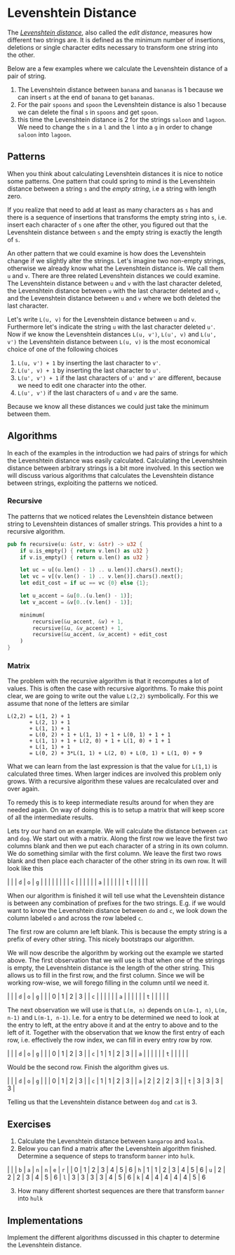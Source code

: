 # Levenshtein Distance
The [*Levenshtein distance*][levenshtein], also called the *edit distance*,
measures how different two strings are. It is defined as the minimum number of
insertions, deletions or single character edits necessary to transform one
string into the other.

Below are a few examples where we calculate the Levenshtein distance of a pair
of string.

1. The Levenshtein distance between `banana` and `bananas` is 1 because we can
   insert `s` at the end of `banana` to get `bananas`.
2. For the pair `spoons` and `spoon` the Levenshtein distance is also 1 because
   we can delete the final `s` in `spoons` and get `spoon`.
3. this time the Levenshtein distance is 2 for the strings `saloon` and
   `lagoon`. We need to change the `s` in a `l` and the `l` into a `g` in order
   to change `saloon` into `lagoon`.

## Patterns
When you think about calculating Levenshtein distances it is nice to notice some
patterns. One pattern that could spring to mind is the Levenshtein distance
between a string `s` and the _empty string_, i.e a string with length zero.

If you realize that need to add at least as many characters as `s` has and there
is a sequence of insertions that transforms the empty string into `s`, i.e.
insert each character of `s` one after the other, you figured out that the
Levenshtein distance between `s` and the empty string is exactly the length of
`s`.

An other pattern that we could examine is how does the Levenshtein change if we
slightly alter the strings. Let's imagine two non-empty strings, otherwise we
already know what the Levenshtein distance is. We call them `u` and `v`. There
are three related Levenshtein distances we could examine. The Levenshtein
distance between `u` and `v` with the last character deleted, the Levenshtein
distance between `u` with the last character deleted and `v`, and the
Levenshtein distance between `u` and `v` where we both deleted the last
character.

Let's write `L(u, v)` for the Levenshtein distance between `u` and `v`.
Furthermore let's indicate the string `u` with the last character deleted `u'`.
Now if we know the Levenshtein distances `L(u, v')`, `L(u', v)` and `L(u', v')`
the Levenshtein distance between `L(u, v)` is the most economical choice of one
of the following choices

1. `L(u, v') + 1` by inserting the last character to `v'`.
2. `L(u', v) + 1` by inserting the last character to
   `u'`.
3. `L(u', v') + 1` if the last characters of `u'` and `v'` are different,
   because we need to edit one character into the other.
4. `L(u', v')` if the last characters of `u` and `v` are the same.

Because we know all these distances we could just take the minimum between them.

## Algorithms
In each of the examples in the introduction we had pairs of strings for which
the Levenshtein distance was easily calculated. Calculating the Levenshtein
distance between arbitrary strings is a bit more involved. In this section we
will discuss various algorithms that calculates the Levenshtein distance between
strings, exploiting the patterns we noticed.

### Recursive
The patterns that we noticed relates the Levenshtein distance between string to
Levenshtein distances of smaller strings. This provides a hint to a recursive
algorithm.

```rust
pub fn recursive(u: &str, v: &str) -> u32 {
    if u.is_empty() { return v.len() as u32 }
    if v.is_empty() { return u.len() as u32 }

    let uc = u[(u.len() - 1) .. u.len()].chars().next();
    let vc = v[(v.len() - 1) .. v.len()].chars().next();
    let edit_cost = if uc == vc {0} else {1};

    let u_accent = &u[0..(u.len() - 1)];
    let v_accent = &v[0..(v.len() - 1)];

    minimum(
        recursive(&u_accent, &v) + 1,
        recursive(&u, &v_accent) + 1,
        recursive(&u_accent, &v_accent) + edit_cost
    )
}
```

### Matrix
The problem with the recursive algorithm is that it recomputes a lot of values.
This is often the case with recursive algorithms. To make this point clear, we
are going to write out the value `L(2,2)` symbolically. For this we assume that
none of the letters are similar

```
L(2,2) = L(1, 2) + 1
       + L(2, 1) + 1
       + L(1, 1) + 1
       = L(0, 2) + 1 + L(1, 1) + 1 + L(0, 1) + 1 + 1
       + L(1, 1) + 1 + L(2, 0) + 1 + L(1, 0) + 1 + 1
       + L(1, 1) + 1
       = L(0, 2) + 3*L(1, 1) + L(2, 0) + L(0, 1) + L(1, 0) + 9
```

What we can learn from the last expression is that the value for `L(1,1)` is
calculated three times. When larger indices are involved this problem only
grows. With a recursive algorithm these values are recalculated over and over
again.

To remedy this is to keep intermediate results around for when they are needed
again. On way of doing this is to setup a matrix that will keep score of all the
intermediate results.

Lets try our hand on an example. We will calculate the distance between `cat`
and `dog`. We start out with a matrix. Along the first row we leave the first
two columns blank and then we put each character of a string in its own column.
We do something similar with the first column. We leave the first two rows blank
and then place each character of the other string in its own row. It will look
like this

|     |  | `d` | `o` | `g` |
|     |  |     |     |     |
| `c` |  |     |     |     |
| `a` |  |     |     |     |
| `t` |  |     |     |     |

When our algorithm is finished it will tell use what the Levenshtein distance is
between any combination of prefixes for the two strings. E.g. if we would want
to know the Levenshtein distance between `do` and `c`, we look down the column
labeled `o` and across the row labeled `c`.

The first row are column are left blank. This is because the empty string is a
prefix of every other string. This nicely bootstraps our algorithm.

We will now describe the algorithm by working out the example we started above.
The first observation that we will use is that when one of the strings is empty,
the Levenshtein distance is the length of the other string. This allows us to
fill in the first row, and the first column. Since we will be working row-wise,
we will forego filling in the column until we need it. 

|     |   | `d` | `o` | `g` |
|     | 0 | 1   | 2   | 3   |
| `c` |   |     |     |     |
| `a` |   |     |     |     |
| `t` |   |     |     |     |

The next observation we will use is that `L(m, n)` depends on `L(m-1, n)`,
`L(m, n-1)` and `L(m-1, n-1)`. I.e. for a entry to be determined we need to look
at the entry to left, at the entry above it and at the entry to above and to the
left of it. Together with the observation that we know the first entry of each
row, i.e. effectively the row index, we can fill in every entry row by row.

|     |   | `d` | `o` | `g` |
|     | 0 | 1   | 2   | 3   |
| `c` | 1 | 1   | 2   | 3   |
| `a` |   |     |     |     |
| `t` |   |     |     |     |

Would be the second row. Finish the algorithm gives us.

|     |   | `d` | `o` | `g` |
|     | 0 | 1   | 2   | 3   |
| `c` | 1 | 1   | 2   | 3   |
| `a` | 2 | 2   | 2   | 3   |
| `t` | 3 | 3   | 3   | 3   |

Telling us that the Levenshtein distance between `dog` and `cat` is 3.

## Exercises
1. Calculate the Levenshtein distance between `kangaroo` and `koala`.
2. Below you can find a matrix after the Levenshtein algorithm finished.
   Determine a sequence of steps to transform `banner` into `hulk`.
   
|     |   | `b` | `a` | `n` | `n` | `e` | `r`
|     | 0 | 1   | 2   | 3   | 4   | 5   | 6 
| `h` | 1 | 1   | 2   | 3   | 4   | 5   | 6
| `u` | 2 | 2   | 2   | 3   | 4   | 5   | 6
| `l` | 3 | 3   | 3   | 3   | 4   | 5   | 6
| `k` | 4 | 4   | 4   | 4   | 4   | 5   | 6

3. How many different shortest sequences are there that transform `banner` into `hulk`
   
## Implementations
Implement the different algorithms discussed in this chapter to determine the
Levenshtein distance.

[levenshtein]: https://en.wikipedia.org/wiki/Levenshtein_distance 
